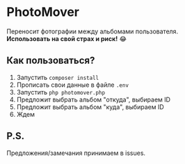 # PhotoMover

Переносит фотографии между альбомами пользователя.  
**Использовать на свой страх и риск!** :joy:

## Как пользоваться?

1. Запустить `composer install`
2. Прописать свои данные в файле `.env`
3. Запустить `php photomover.php`
4. Предложит выбрать альбом "откуда", выбираем ID
5. Предложит выбрать альбом "куда", выбираем ID
6. Ждем

## P.S.

Предложения/замечания принимаем в issues.
